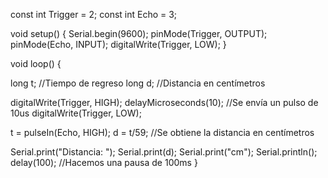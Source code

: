 const int Trigger = 2;
const int Echo = 3; 

void setup() {
 Serial.begin(9600);
 pinMode(Trigger, OUTPUT);
 pinMode(Echo, INPUT);
 digitalWrite(Trigger, LOW);
}

void loop()
{
 
long t; //Tiempo de regreso
 long d; //Distancia en centímetros
  
 digitalWrite(Trigger, HIGH);
 delayMicroseconds(10); //Se envía un pulso de 10us
 digitalWrite(Trigger, LOW);
 
 t = pulseIn(Echo, HIGH); 
 d = t/59; //Se obtiene la distancia en centímetros
 
 Serial.print("Distancia: ");
 Serial.print(d);
 Serial.print("cm");
 Serial.println();
 delay(100); //Hacemos una pausa de 100ms
}
